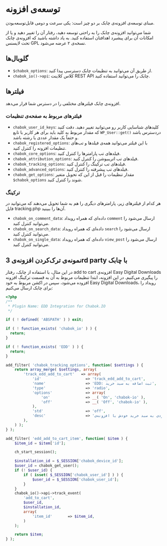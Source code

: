# توسعه‌ی افزونه

مبنای توسعه‌ی افزونه‌ی چابک بر دو چیز است: یکی سرعت و دومی قابل‌توسعه‌بودن.

شما می‌توانید افزونه‌ی چابک را به راحتی توسعه دهید، رفتار آن را تغییر دهید و یا از امکانات آن برای پیشبرد اهدافتان استفاده کنید. به یاد داشته باشید که افزونه‌ی چابک تحت لایسنس GPL نسخه‌ی ۲ عرضه می‌شود.

## گلوبال‌ها
* `$chabok_options`: از طریق آن می‌توانید به تنظیمات چابک دسترسی پیدا کنید.
* `chabok_io()->api`: کلاس کلاینت REST API چابک را می‌توانید استفاده کنید.

## فیلترها
افزونه‌ی چابک فیلترهای مختلفی را در دسترس شما قرار می‌دهد.

### فیلترهای مربوط به صفحه‌ی تنظیمات
* `chabok_user_id_keys`: کلیدهای شناسایی کاربر رو می‌توانید تغییر دهید. دقت کنید که مقدار مربوط به کلید باید برای هر کاربر با تابع `WP_User::get()` دردسترس باشد و حتماً یک مقدار عددی یا رشته باشد.
* `chabok_registered_options`: با این فیلتر می‌توانید همه‌ی فیلدها و تب‌های تنظیمات افزونه را کنترل کنید.
* `chabok_core_options`: فیلدهای تب پارامترها را کنترل کنید.
* `chabok_attribution_options`: فیلدهای تب اتریبیوشن را کنترل کنید.
* `chabok_tracking_options`: فیلدهای تب ترکینگ را کنترل کنید.
* `chabok_advanced_options`: فیلدهای تب پیشرفته را کنترل کنید.
* `chabok_get_options`: مقدار تنظیمات را قبل از این که تحویل متغیر `$chabok_options` شوند را کنترل کنید.

### ترکینگ
هر کدام از فیلترهای زیر، پارامترهای دیگری را هم به شما تحویل می‌دهند که می‌توانید در فایل tracking.php آن‌ها را ببینید.

* `chabok_on_comment_data`: داده‌ای که همراه رویداد `comment` ارسال می‌شود را می‌توانید کنترل کنید.
* `chabok_on_search_data`: داده‌ای که همراه رویداد `search` ارسال می‌شود را می‌توانید کنترل کنید.
* `chabok_on_single_data`: داده‌ای که همراه رویداد `view_post` ارسال می‌شود را می‌توانید کنترل کنید.

## نمونه‌ی ترک‌کردن افزونه‌ی 3rd party با چابک
در این مثال، با استفاده از چابک، رفتار add to cart افزونه‌ی Easy Digital Downloads را پیگیری می‌کنیم.
در این افزونه، ابتدا تنظیمات مربوط به آن به قسمت ترکینگ افزونه افزوده می‌شود، سپس در اکشن مربوط به خود Easy Digital Downloads، رویداد را برای چابک ارسال می‌کنیم:

```php
<?php
/**
 * Plugin Name: EDD Integration for Chabok.IO
 */

if ( ! defined( 'ABSPATH' ) ) exit;

if ( ! function_exists( 'chabok_io' ) ) {
  return;
}

if ( ! function_exists( 'EDD' ) ) {
  return;
}

add_filter( 'chabok_tracking_options', function( $settings ) {
	return array_merge( $settings, array(
		'track_edd_add_to_cart'   => array(
			'id'                    => 'track_edd_add_to_cart',
			'name'                 	=> 'EDD: ثبت اضافه به سبد خرید',
			'type'					=> 'radio',
			'options'				=> array(
				'on'				=> __( 'On', 'chabok-io' ),
				'off'				=> __( 'Off', 'chabok-io' ),
			),
			'std'					=> 'off',
			'desc'					=> 'اگر این گزینه فعال باشد، هنگامی که کاربری موردی به سبد خرید خودش با افزونه‌ی EDD اضافه می‌کند، رفتار او در چابک ثبت می‌شود.',
		),
  	) );
} );

add_filter( 'edd_add_to_cart_item', function( $item ) {
	$item_id = $item['id'];

	ch_start_session();

	$installation_id = $_SESSION['chabok_device_id'];
	$user_id = chabok_get_user();
	if (! $user_id) {
		if ( isset( $_SESSION['chabok_user_id'] ) ) {
			$user_id = $_SESSION['chabok_user_id'];
		}
	}
	chabok_io()->api->track_event(
		'add_to_cart',
		$user_id,
		$installation_id,
		array(
			'item_id'		=> $item_id,
		)
	);

	return $item;
} );
```